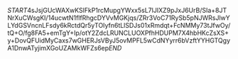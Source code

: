$START$4sJsjGUcWAXwKSlFkP1rcMupgYWxx5sL7lJIXZ9pJxJ6UrB/SIa+8JTNrXuCWsgKI/14ucwtN1flfRhgcDYVvMGKjqs/ZRr3VoC71RySb5pNJWRsJlwYLYdGSVncnLFsdy6kRctdQr5yTOIyfn6tLlSDJs01xRmdqt+FcNMMy73tJfwOy/tQ+O/fg8FA5+emTgY+Ip/otY2ZdcLRUNCLUOXPfhHDUPM7X4hbHKcZsXS+y+DovQFUidMyCaxs7wGHERJsVByJ5ovMPFL5wCdNYyrr6bVzftYYHGTQgyA1DnwATyjimXGoUZAMkWFZs6ep$END$